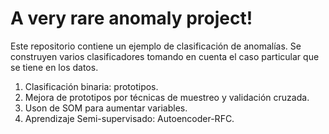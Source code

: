 # A very rare anomaly project!

Este repositorio contiene un ejemplo de clasificación de anomalías. Se construyen varios clasificadores tomando en cuenta el caso particular que se tiene en los datos.

1. Clasificación binaria: prototipos.
2. Mejora de prototipos por técnicas de muestreo y validación cruzada.
3. Uson de SOM para aumentar variables.
4. Aprendizaje Semi-supervisado: Autoencoder-RFC.
